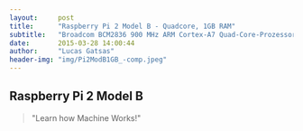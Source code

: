 ```yaml
---
layout:     post
title:      "Raspberry Pi 2 Model B - Quadcore, 1GB RAM"
subtitle:   "Broadcom BCM2836 900 MHz ARM Cortex-A7 Quad-Core-Prozessor mit VideoCore IV Dual-Core-GPU"
date:       2015-03-28 14:00:44
author:     "Lucas Gatsas"
header-img: "img/Pi2ModB1GB_-comp.jpeg"
---
```

<h2 class="section-heading"><strong> Raspberry Pi 2 Model B</strong> </h2>



<blockquote>
	"Learn how Machine Works!"
</blockquote>